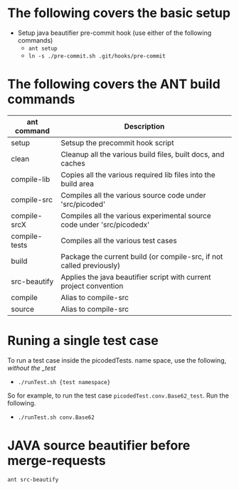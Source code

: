 # The following covers the basic setup

+ Setup java beautifier pre-commit hook (use either of the following commands)
	+ `ant setup` 
	+ `ln -s ./pre-commit.sh .git/hooks/pre-commit` 

# The following covers the ANT build commands

| ant command   | Description                                                                   |
|---------------|-------------------------------------------------------------------------------|
| setup         | Setsup the precommit hook script                                              |
| clean         | Cleanup all the various build files, built docs, and caches                   |
| compile-lib   | Copies all the various required lib files into the build area                 |
| compile-src   | Compiles all the various source code under 'src/picoded'                      |
| compile-srcX  | Compiles all the various experimental source code under 'src/picodedx'        |
| compile-tests | Compiles all the various test cases                                           |
| build         | Package the current build (or compile-src, if not called previously)          |
| src-beautify  | Applies the java beautifier script with current project convention            |
| compile       | Alias to compile-src                                                          |
| source        | Alias to compile-src                                                          |

# Runing a single test case

To run a test case inside the picodedTests. name space, use the following, *without the _test*
+ `./runTest.sh {test namespace}` 

So for example, to run the test case `picodedTest.conv.Base62_test`. Run the following.
+ `./runTest.sh conv.Base62` 

# JAVA source beautifier before merge-requests

`ant src-beautify` 
